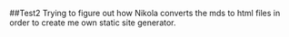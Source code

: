 <!-- 
.. title: test2
.. slug: test2
.. date: 2016-06-18 13:39:07 UTC-07:00
.. tags: 
.. category: 
.. link: 
.. description: 
.. type: text
-->

##Test2
Trying to figure out how Nikola converts the mds to html files in
order to create me own static site generator.
